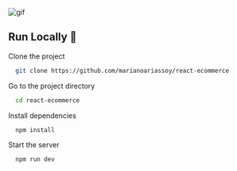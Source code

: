 ![gif](http://marianoarias.soy/files/myreactecommerce.gif)

## Run Locally 🚀

Clone the project

```bash
  git clone https://github.com/marianoariassoy/react-ecommerce
```

Go to the project directory

```bash
  cd react-ecommerce
```

Install dependencies

```bash
  npm install
```

Start the server

```bash
  npm run dev
```

[def]: "http://marianoarias.soy/files/myreactecommerce.gif"
